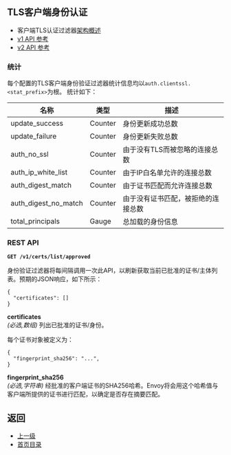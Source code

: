 ## TLS客户端身份认证

- 客户端TLS认证过滤器[架构概述](../../Introduction/Architectureoverview/TLS.md)
- [v1 API 参考](../../v1APIreference/Networkfilters/ClientTLSauthentication.md)
- [v2 API 参考](../../v2APIreference/Filters/Networkfilters/ClientTLSauthentication.md)

### 统计

每个配置的TLS客户端身份验证过滤器统计信息均以`auth.clientssl.<stat_prefix>`为根。 统计如下：

|	名称	|	类型	|	描述	|
|-----------------------|-----------------------|-----------------------|
|	update_success	|	Counter	|	身份更新成功总数	|
|	update_failure	|	Counter	|	身份更新失败总数	|
|	auth_no_ssl	    |	Counter	|	由于没有TLS而被忽略的连接总数	|
|	auth_ip_white_list	|	Counter	|	由于IP白名单允许的连接总数	|
|	auth_digest_match	|	Counter	|	由于证书匹配而允许连接总数	|
|	auth_digest_no_match	|	Counter	|	由于没有证书匹配，被拒绝的连接总数	|
|	total_principals	|	Gauge	|	总加载的身份信息	|


### REST API

**`GET /v1/certs/list/approved`**

身份验证过滤器将每间隔调用一次此API，以刷新获取当前已批准的证书/主体列表。预期的JSON响应，如下所示：

```
{
  "certificates": []
}
```

**certificates** </br>
*(必选,数组)* 列出已批准的证书/身份。

每个证书对象被定义为：

```
{
  "fingerprint_sha256": "...",
}
```

**fingerprint_sha256** </br>
*(必选,字符串)* 经批准的客户端证书的SHA256哈希。Envoy将会用这个哈希值与客户端所提供的证书进行匹配，以确定是否存在摘要匹配。


## 返回
- [上一级](../Networkfilters.md)
- [首页目录](../../README.md)
